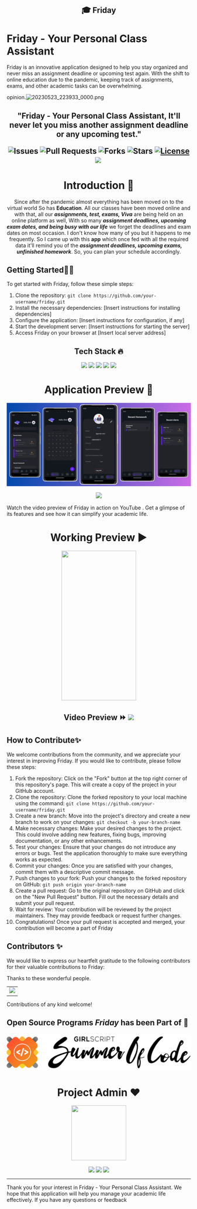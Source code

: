 <h2 align=center> 🎓 Friday </h2>

# Friday - Your Personal Class Assistant

Friday is an innovative application designed to help you stay organized and never miss an assignment deadline or upcoming test again. With the shift to online education due to the pandemic, keeping track of assignments, exams, and other academic tasks can be overwhelming. 

<p align="center">
	
 
opinion.![20230523_223933_0000.png](https://github.com/avinashkranjan/Friday/assets/63696299/199df5e8-c84d-41ab-9f19-bf3d638bdfbc)

<h2 align=center> "Friday - Your Personal Class Assistant, It'll never let you miss another assignment deadline or any upcoming test."
	
	

![Issues](https://img.shields.io/github/issues/avinashkranjan/Friday)
![Pull Requests](https://img.shields.io/github/issues-pr/avinashkranjan/Friday)
![Forks](https://img.shields.io/github/forks/avinashkranjan/Friday)
![Stars](https://img.shields.io/github/stars/avinashkranjan/Friday)
[![License](https://img.shields.io/github/license/avinashkranjan/Friday)](https://github.com/avinashkranjan/Friday)
![](https://img.shields.io/github/repo-size/avinashkranjan/Friday.svg?label=Repo%20size&style=flat-square)&nbsp;
  
  
<h1 align=center> Introduction 🚩 </h1>

  <p align="center">
    Since after the pandemic almost everything has been moved on to the virtual world So has <b>Education</b>. All our classes have been moved online and with that, all our <b><em> assignments, test, exams, Viva</b></em> are being held on an online platform as well, With so many <b><em>assignment deadlines, upcoming exam dates, and being busy with our life</b></em> we forget the deadlines and exam dates on most occasion. I don't know how many of you but it happens to me frequently. So I came up with this <b>app</b> which once fed with all the required data it'll remind you of the <b><em>assignment deadlines, upcoming exams, unfinished homework</b></em>. So, you can plan your schedule accordingly.
    

## Getting Started🚀🚀

To get started with Friday, follow these simple steps:

1. Clone the repository: `git clone https://github.com/your-username/friday.git`
2. Install the necessary dependencies: [Insert instructions for installing dependencies]
3. Configure the application: [Insert instructions for configuration, if any]
4. Start the development server: [Insert instructions for starting the server]
5. Access Friday on your browser at [Insert local server address]

<h2 align=center> Tech Stack 🔥 </h2>  
  <p align="center">
  <img src="https://img.shields.io/badge/dart-%230175C2.svg?&style=for-the-badge&logo=dart&logoColor=white"/> <img src="https://img.shields.io/badge/Flutter%20-%2302569B.svg?&style=for-the-badge&logo=Flutter&logoColor=white" /> <img src="https://img.shields.io/badge/figma%20-%23F24E1E.svg?&style=for-the-badge&logo=figma&logoColor=white"/>  <img src="https://img.shields.io/badge/github%20-%23121011.svg?&style=for-the-badge&logo=github&logoColor=white"/>
  <img src="https://img.shields.io/badge/canva%20-%23G24E1E.svg?&style=for-the-badge&logo=canva&logoColor=white"/>

    
<h1 align=center> Application Preview 👀 </h1> 

![Friday Application Preview](graphics/friday_application_preview/friday_application_preview.png)
  
  <p align="center">
  <a href="https://github.com/avinashkranjan/Friday/releases/download/v1.0.0/friday.apk">
    <img src="https://forthebadge.com/images/badges/check-it-out.svg">
  </a>
    
Watch the video preview of Friday in action on YouTube . Get a glimpse of its features and see how it can simplify your academic life.

<h1 align=center> Working Preview ▶ </h1>
  <p align="center">
    <img src="https://user-images.githubusercontent.com/55796944/95675411-b904bd80-0bd4-11eb-945d-810010a86da8.gif" height="408px" width="204px">
  
   <h2 align="center"> Video Preview ⏩ <a href="https://youtu.be/IJCo80Y0wjI">  <img src="https://img.shields.io/badge/Click Me%20-%23FF0000.svg?& style=for-the-badge logo=YouTube&logoColor=white"/> </a>
  
</br>
 


## How to Contribute✨

We welcome contributions from the community, and we appreciate your interest in improving Friday. If you would like to contribute, please follow these steps:

1. Fork the repository: Click on the "Fork" button at the top right corner of this repository's page. This will create a copy of the project in your GitHub account.
2. Clone the repository: Clone the forked repository to your local machine using the command: `git clone https://github.com/your-username/friday.git`
3. Create a new branch: Move into the project's directory and create a new branch to work on your changes: `git checkout -b your-branch-name`
4. Make necessary changes: Make your desired changes to the project. This could involve adding new features, fixing bugs, improving documentation, or any other enhancements.
5. Test your changes: Ensure that your changes do not introduce any errors or bugs. Test the application thoroughly to make sure everything works as expected.
6. Commit your changes: Once you are satisfied with your changes, commit them with a descriptive commit message.
7. Push changes to your fork: Push your changes to the forked repository on GitHub: `git push origin your-branch-name`
8. Create a pull request: Go to the original repository on GitHub and click on the "New Pull Request" button. Fill out the necessary details and submit your pull request.
9. Wait for review: Your contribution will be reviewed by the project maintainers. They may provide feedback or request further changes.
10. Congratulations! Once your pull request is accepted and merged, your contribution will become a part of Friday

## Contributors ✨
We would like to express our heartfelt gratitude to the following contributors for their valuable contributions to Friday:

Thanks to these wonderful people.

<table>
	<tr>
		<td>
			<a href="https://github.com/avinashkranjan/Friday/graphs/contributors">
  <img src="https://contrib.rocks/image?repo=avinashkranjan/Friday" />
</a>
		</td>
	</tr>
</table>


Contributions of any kind welcome!
  
## Open Source Programs _Friday_ has been Part of 🚀
	
 <a>
	 
 [<img src="https://raw.githubusercontent.com/GirlScriptSummerOfCode/MentorshipProgram/master/GSsoc%20Type%20Logo%20Black.png">](https://gssoc.girlscript.tech/)
	 
<h1 align=center> Project Admin ❤️ </h1>
<p align="center">
  <a href="https://github.com/avinashkranjan"><img src="https://user-images.githubusercontent.com/55796944/95675026-dab07580-0bd1-11eb-93e2-1cb1de8acf38.png" width=150px height=150px /></a> 
    
<p align="center">
  <img src="https://img.shields.io/badge/avinashkranjan%20-%230077B5.svg?&style=for-the-badge&logo=linkedin&logoColor=white"/>  <img src="https://img.shields.io/badge/iavinashranjan%20-%231DA1F2.svg?&style=for-the-badge&logo=Twitter&logoColor=white"/> <img src="https://img.shields.io/badge/avinashkranjan7%20-%23E4405F.svg?&style=for-the-badge&logo=Instagram&logoColor=white"/>               
	
	





---

Thank you for your interest in Friday - Your Personal Class Assistant. We hope that this application will help you manage your academic life effectively. If you have any questions or feedback
	
